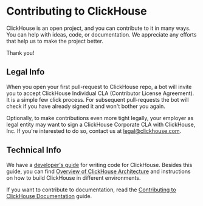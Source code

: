 # Contributing to ClickHouse

ClickHouse is an open project, and you can contribute to it in many ways. You can help with ideas, code, or documentation. We appreciate any efforts that help us to make the project better.

Thank you!

## Legal Info

When you open your first pull-request to ClickHouse repo, a bot will invite you to accept ClickHouse Individual CLA (Contributor License Agreement). It is a simple few click process. For subsequent pull-requests the bot will check if you have already signed it and won't bother you again.

Optionally, to make contributions even more tight legally, your employer as legal entity may want to sign a ClickHouse Corporate CLA with ClickHouse, Inc. If you're interested to do so, contact us at [legal@clickhouse.com](mailto:legal@clickhouse.com).

## Technical Info

We have a [developer's guide](https://clickhouse.com/docs/en/development/developer_instruction/) for writing code for ClickHouse. Besides this guide, you can find [Overview of ClickHouse Architecture](https://clickhouse.com/docs/en/development/architecture/) and instructions on how to build ClickHouse in different environments.

If you want to contribute to documentation, read the [Contributing to ClickHouse Documentation](docs/README.md) guide.
